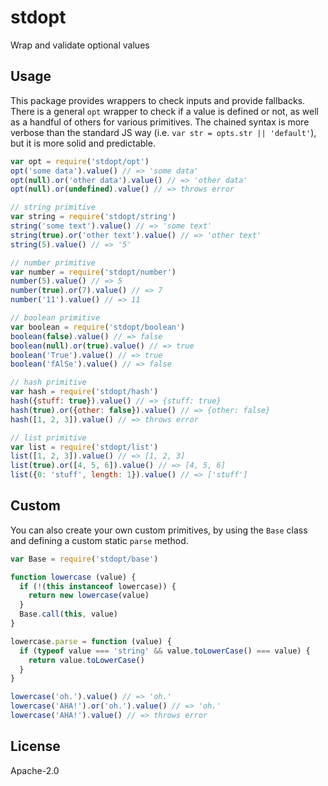 # stdopt

Wrap and validate optional values

## Usage

This package provides wrappers to check inputs and provide fallbacks. There is a general `opt` wrapper to check if a value is defined or not, as well as a handful of others for various primitives. The chained syntax is more verbose than the standard JS way (i.e. `var str = opts.str || 'default'`), but it is more solid and predictable.

```js
var opt = require('stdopt/opt')
opt('some data').value() // => 'some data'
opt(null).or('other data').value() // => 'other data'
opt(null).or(undefined).value() // => throws error

// string primitive
var string = require('stdopt/string')
string('some text').value() // => 'some text'
string(true).or('other text').value() // => 'other text'
string(5).value() // => '5'

// number primitive
var number = require('stdopt/number')
number(5).value() // => 5
number(true).or(7).value() // => 7
number('11').value() // => 11

// boolean primitive
var boolean = require('stdopt/boolean')
boolean(false).value() // => false
boolean(null).or(true).value() // => true
boolean('True').value() // => true
boolean('fAlSe').value() // => false

// hash primitive
var hash = require('stdopt/hash')
hash({stuff: true}).value() // => {stuff: true}
hash(true).or({other: false}).value() // => {other: false}
hash([1, 2, 3]).value() // => throws error

// list primitive
var list = require('stdopt/list')
list([1, 2, 3]).value() // => [1, 2, 3]
list(true).or([4, 5, 6]).value() // => [4, 5, 6]
list({0: 'stuff', length: 1}).value() // => ['stuff']
```

## Custom

You can also create your own custom primitives,  by using the `Base` class and defining a custom static `parse` method.

```js
var Base = require('stdopt/base')

function lowercase (value) {
  if (!(this instanceof lowercase)) {
    return new lowercase(value)
  }
  Base.call(this, value)
}

lowercase.parse = function (value) {
  if (typeof value === 'string' && value.toLowerCase() === value) {
    return value.toLowerCase()
  }
}

lowercase('oh.').value() // => 'oh.'
lowercase('AHA!').or('oh.').value() // => 'oh.'
lowercase('AHA!').value() // => throws error
```

## License

Apache-2.0
